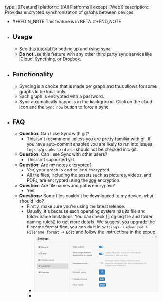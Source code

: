 type:: [[Feature]]
platform:: [[All Platforms]] except [[Web]]
description:: Provides encrypted synchronization of graphs between devices.

- #+BEGIN_NOTE
  This feature is in BETA.
  #+END_NOTE
- ## Usage
	- See [this tutorial](https://blog.logseq.com/how-to-setup-and-use-logseq-sync/) for setting up and using sync.
	- **Do not** use this feature with any other third party sync service like iCloud, Syncthing, or Dropbox.
- ## Functionality
	- Syncing is a choice that is made per graph and thus allows for some graphs to be local only.
	- Each graph is encrypted with a password.
	- Sync automatically happens in the background. Click on the cloud icon and the `Sync now` button to force a sync.
- ## FAQ
	- **Question**: Can I use Sync with git?
		- This isn't recommend unless you are pretty familiar with git. If you have auto-commit enabled you are likely to run into issues. `logseq/graphs-txid.edn` should not be checked into git.
	- **Question:** Can I use Sync with other users?
		- This isn't supported yet.
	- **Question:** Are my notes encrypted?
		- Yes, your graph is end-to-end encrypted.
		- All the files, including the assets such as pictures, videos, and PDFs, are encrypted using the [age](https://age-encryption.org/) encryption.
	- **Question:** Are file names and paths encrypted?
		- Yes.
	- **Questions:** Some files couldn't be downloaded to my device, what should I do?
		- Firstly, make sure you're using the latest release.
		- Usually, it's because each operating system has its file and folder name limitations. You can check [[Logseq file and folder naming rules]] to get more details. We suggest you upgrade the filename format first, you can do it in `Settings` -> `Advanced` -> `Filename format` -> `Edit` and follow the instructions in the popup.
			- ![CleanShot 2022-11-06 at 23.07.43.png](../assets/CleanShot_2022-11-06_at_23.07.43_1667747274130_0.png)
			-